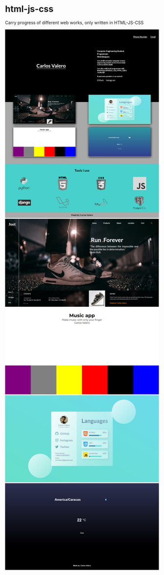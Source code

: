 # html-js-css
Carry progress of different web works, only written in HTML-JS-CSS

<img src="/img/readme/index.jpeg" alt="Index"/>

<img src="/img/readme/feet.jpg" alt=".Feet page"/>

<img src="/img/readme/music.jpg" alt="Music app"/>

<img src="/img/readme/cristal.jpg" alt="Cristal page"/>

<img src="/img/readme/weather.jpg" alt="Weather page"/>
